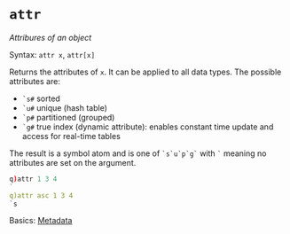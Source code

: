 # `attr`



_Attribures of an object_

Syntax: `attr x`, `attr[x]`

Returns the attributes of `x`. It can be applied to all data types. The possible attributes are:

-   `` `s# `` sorted
-   `` `u# `` unique (hash table)
-   `` `p# `` partitioned (grouped)
-   `` `g# `` true index (dynamic attribute): enables constant time update and access for real-time tables

The result is a symbol atom and is one of `` `s`u`p`g` `` with `` ` `` meaning no attributes are set on the argument.

```q
q)attr 1 3 4
`
q)attr asc 1 3 4
`s
```


<i class="far fa-hand-point-right"></i>
Basics: [Metadata](../basics/metadata.md)